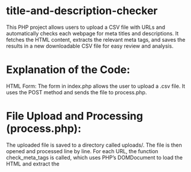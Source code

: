 # title-and-description-checker
This PHP project allows users to upload a CSV file with URLs and automatically checks each webpage for meta titles and descriptions. It fetches the HTML content, extracts the relevant meta tags, and saves the results in a new downloadable CSV file for easy review and analysis.
# Explanation of the Code:
HTML Form: The form in index.php allows the user to upload a .csv file. It uses the POST method and sends the file to process.php.

# File Upload and Processing (process.php):

The uploaded file is saved to a directory called uploads/.
The file is then opened and processed line by line.
For each URL, the function check_meta_tags is called, which uses PHP’s DOMDocument to load the HTML and extract the <title> and <meta name="description"> tags.
The extracted data is stored in a new CSV file (meta_results.csv), which the user can download after processing.
# Meta Tag Extraction:

The check_meta_tags function takes a URL as input and tries to fetch its content using file_get_contents().
It uses DOMDocument to parse the HTML and extract the title and description meta tags.
CSV Output: The processed results are written to a new CSV file that the user can download.

# Usage:
Upload a CSV file (e.g., url_list.csv) containing URLs.
The server processes the file and checks for meta titles and descriptions for each URL.
Once completed, the user is given a download link for the CSV file with the results.

# Notes:
Error Handling: If a URL cannot be fetched, an error message will be placed in the result CSV file.
File Storage: Uploaded CSV files and result files are stored in the uploads/ directory. You may want to add a cleanup routine to remove old files after a certain period.
This project should give you a fully functional PHP-based tool for uploading CSV files and checking meta tags from URLs!
